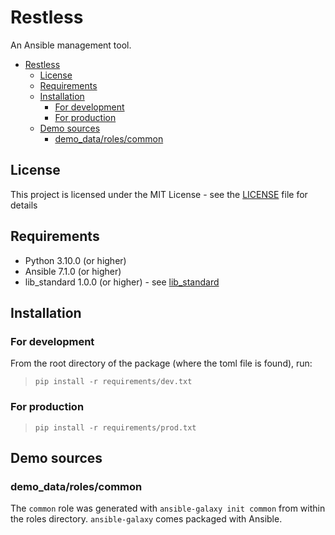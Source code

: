 
# Restless

An Ansible management tool.

- [Restless](#restless)
  - [License](#license)
  - [Requirements](#requirements)
  - [Installation](#installation)
    - [For development](#for-development)
    - [For production](#for-production)
  - [Demo sources](#demo-sources)
    - [demo\_data/roles/common](#demo_datarolescommon)

## License

This project is licensed under the MIT License - see the [LICENSE](LICENSE) file for details

## Requirements

- Python 3.10.0 (or higher)
- Ansible 7.1.0 (or higher)
- lib_standard 1.0.0 (or higher) - see [lib_standard](https://github.com/get-tony/lib_standard)

## Installation

### For development

From the root directory of the package (where the toml file is found), run:
> ```pip install -r requirements/dev.txt```

### For production

> ```pip install -r requirements/prod.txt```

## Demo sources

### demo_data/roles/common

The `common` role was generated with `ansible-galaxy init common` from within the roles directory.
`ansible-galaxy` comes packaged with Ansible.
